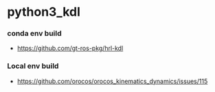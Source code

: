 # python3_kdl

### conda env build
* https://github.com/gt-ros-pkg/hrl-kdl

### Local env build
* https://github.com/orocos/orocos_kinematics_dynamics/issues/115

